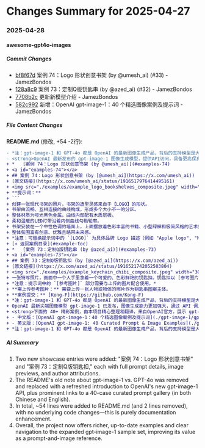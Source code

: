 # Changes Summary for 2025-04-27

### 2025-04-28

#### awesome-gpt4o-images

##### Commit Changes

- [bf8f67d](https://github.com/jamez-bondos/awesome-gpt4o-images/commit/bf8f67d54df92f53b7338c83fefe95f54a5cbd01) 案例 74：Logo 形状创意书架 (by @umesh_ai) (#33) - JamezBondos
- [128a8c9](https://github.com/jamez-bondos/awesome-gpt4o-images/commit/128a8c94359ca23e524ee41b740d9f07130911fc) 案例 73：定制Q版钥匙串 (by @azed_ai) (#32) - JamezBondos
- [7708b2c](https://github.com/jamez-bondos/awesome-gpt4o-images/commit/7708b2c605313fb852b0326bc43dadbe2c8736d8) 更新新模型介绍 - JamezBondos
- [582c992](https://github.com/jamez-bondos/awesome-gpt4o-images/commit/582c992eef859d5d2a3f4c3447258bb2eacd39d3) 新增：OpenAI gpt-image-1：40 个精选图像案例及提示词 - JamezBondos


##### File Content Changes

**README.md** (修改, +54 -2行):

```diff
- *注：gpt‑image‑1 和 GPT‑4o 都是 OpenAI 的最新图像生成产品，背后的支持模型是大致相同的。不同的是前者仅提供 API 访问，后者仅提供官方产品访问，且 gpt‑image‑1 目前较新一些。*
- <strong>OpenAI 最新发布的 gpt‑image‑1 图像生成模型，提供API访问，具备更高保真度、多样风格和精准编辑能力，详情见[🛠️ 工具介绍](#tools-toc)。</strong>
+ *   [案例 74：Logo 形状创意书架 (by @umesh_ai)](#examples-74)
+ <a id="examples-74"></a>
+ ## 案例 74：Logo 形状创意书架 (by [@umesh_ai](https://x.com/umesh_ai))
+ [原文链接](https://x.com/umesh_ai/status/1916517976414495161)
+ <img src="./examples/example_logo_bookshelves_composite.jpeg" width="300" alt="多个由著名公司 Logo 形状启发的现代书架（如 Apple, McDonald's, Google）">
+ **提示词：**
+ ```
+ 创建一张现代书架的照片，书架的造型灵感来自于【LOGO】的形状。
+ 书架由流畅、互相连接的曲线构成，形成多个大小不一的分区。
+ 整体材质为哑光黑色金属，曲线内部配有木质层板。
+ 柔和温暖的LED灯带沿着内侧曲线勾勒轮廓。
+ 书架安装在一个中性色调的墙面上，上面摆放着色彩丰富的书籍、小型绿植和极简风格的艺术摆件。
+ 整体氛围富有创意、优雅且略带未来感。
+ *注意：可替换提示词中的 `[LOGO]` 为具体品牌 Logo 描述（例如 "Apple logo", "McDonald's logo"）。*
+ [⬆️ 返回案例目录](#example-toc)
+ *   [案例 73：定制Q版钥匙串 (by @azed_ai)](#examples-73)
+ <a id="examples-73"></a>
+ ## 案例 73：定制Q版钥匙扣 (by [@azed_ai](https://x.com/azed_ai))
+ [原文链接](https://x.com/azed_ai/status/1916521742052503804)
+ <img src="./examples/example_keychain_chibi_composite.jpeg" width="300" alt="由手持有的可爱彩色软胶钥匙扣集合，带有不同人物的 Chibi 风格图案">
+ 一张特写照片，画面中一个人手里拿着一个可爱的、色彩鲜艳的钥匙扣。钥匙扣以 [参考图片] 的Q版形象为主题，采用软橡胶材质，轮廓用粗黑线勾勒，并连接着一个小巧的银色钥匙圈，背景为中性色调。
+ *注意：提示词中的 `[参考图片]` 部分需要与上传的图片配合使用。*
+ **需上传参考图片：** 需要上传一张人物或物体的照片作为钥匙串图案主体。
+ **案例提交：** [Kong-F](https://github.com/Kong-F)
+ *注：gpt‑image‑1 和 GPT‑4o 都是 OpenAI 的最新图像生成产品，背后的支持模型是大致相同的。不同的是 gpt‑image‑1 仅提供 API 访问，且 gpt‑image‑1 目前较新一些。*
+ OpenAI 最新尖端图像模型 gpt‑image‑1 已发布，图像生成能力更加强大，通过 API 调用提供服务。
+ <strong>下面的 40+ 精彩案例，由本项目精心整理和翻译，来自OpenAI官方，展示 gpt‑image‑1 的强大能力。请戳👇</strong>
+ - 中文版：[OpenAI gpt-image-1：40 个精选图像案例及提示词](./gpt-image-1/gpt-image-1.md)
+ - 英文版：[OpenAI gpt-image-1: 40 Curated Prompt & Image Examples](./gpt-image-1/gpt-image-1-en.md)
+ *注：gpt‑image‑1 和 GPT‑4o 都是 OpenAI 的最新图像生成产品，背后的支持模型是大致相同的。不同的是前者仅提供 API 访问，后者仅提供官方产品访问，且 gpt‑image‑1 目前较新一些。*
```



##### AI Summary

1. Two new showcase entries were added: "案例 74：Logo 形状创意书架" and "案例 73：定制Q版钥匙扣," each with full prompt details, image previews, and author attributions.  
2. The README's old note about gpt-image-1 vs. GPT-4o was removed and replaced with a refreshed introduction to OpenAI's new gpt-image-1 API, plus prominent links to a 40-case curated prompt gallery (in both Chinese and English).  
3. In total, ~54 lines were added to README.md (and 2 lines removed), with no underlying code changes—this is purely documentation enhancement.  
4. Overall, the project now offers richer, up-to-date examples and clear navigation to the expanded gpt-image-1 sample set, improving its value as a prompt-and-image reference.
